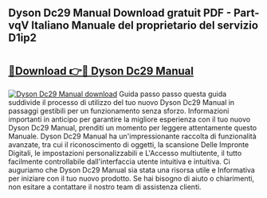 ## Dyson Dc29 Manual Download gratuit PDF - Part-vqV Italiano Manuale del proprietario del servizio D1ip2

# <h2><a href="http://dfdklyh.blite.top/?on=Dyson+Dc29+Manual">🔗Download 👉🔴 Dyson Dc29 Manual</a></h2>

[![Dyson Dc29 Manual download](https://i.imgur.com/lujVjoI.png)](http://dfdklyh.blite.top/?on=Dyson+Dc29+Manual)
Guida passo passo questa guida suddivide il processo di utilizzo del tuo nuovo Dyson Dc29 Manual in passaggi gestibili per un funzionamento senza sforzo. Informazioni importanti in anticipo per garantire la migliore esperienza con il tuo nuovo Dyson Dc29 Manual, prenditi un momento per leggere attentamente questo Manuale. Dyson Dc29 Manual ha un'impressionante raccolta di funzionalità avanzate, tra cui il riconoscimento di oggetti, la scansione Delle Impronte Digitali, le impostazioni personalizzabili e L'Accesso multiutente, il tutto facilmente controllabile dall'interfaccia utente intuitiva e intuitiva. Ci auguriamo che Dyson Dc29 Manual sia stata una risorsa utile e Informativa per iniziare con il tuo nuovo prodotto. Se hai bisogno di aiuto o chiarimenti, non esitare a contattare il nostro team di assistenza clienti.
